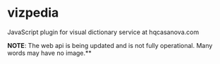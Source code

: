 # vizpedia
JavaScript plugin for visual dictionary service at hqcasanova.com

**NOTE**: The web api is being updated and is not fully operational. Many words may have no image.**

